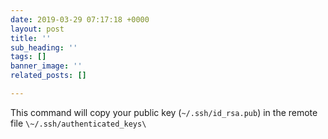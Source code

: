 ```yaml
---
date: 2019-03-29 07:17:18 +0000
layout: post
title: ''
sub_heading: ''
tags: []
banner_image: ''
related_posts: []

---
```

This command will copy your public key (`~/.ssh/id_rsa.pub`) in the remote file `\~/.ssh/authenticated_keys\`